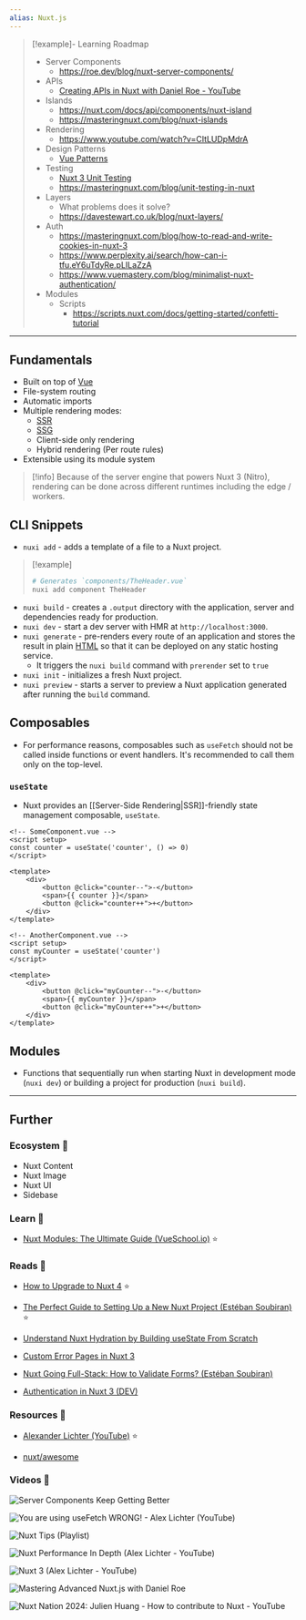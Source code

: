 ```yaml
---
alias: Nuxt.js
---
```


> [!example]- Learning Roadmap
> - Server Components
>     - https://roe.dev/blog/nuxt-server-components/
> - APIs
>     - [Creating APIs in Nuxt with Daniel Roe - YouTube](https://www.youtube.com/watch?v=g6BVCBkRelw)
> - Islands
>     - https://nuxt.com/docs/api/components/nuxt-island
>     - https://masteringnuxt.com/blog/nuxt-islands
> - Rendering
>     - https://www.youtube.com/watch?v=CItLUDpMdrA
> - Design Patterns
>     - [Vue Patterns](https://www.patterns.dev/vue)
> - Testing
>     - [Nuxt 3 Unit Testing](https://www.youtube.com/playlist?list=PL9lzMEbdolKi-6O2DlUvZCJOvd9z7XEHg)
>     - https://masteringnuxt.com/blog/unit-testing-in-nuxt
> - Layers
>     - What problems does it solve?
>     - https://davestewart.co.uk/blog/nuxt-layers/
> - Auth
>     - https://masteringnuxt.com/blog/how-to-read-and-write-cookies-in-nuxt-3
>     - https://www.perplexity.ai/search/how-can-i-tfu.eY6uTdyRe.pLILaZzA
>     - https://www.vuemastery.com/blog/minimalist-nuxt-authentication/
> - Modules
>     - Scripts
>         - https://scripts.nuxt.com/docs/getting-started/confetti-tutorial

---
## Fundamentals

- Built on top of [Vue](Vue.md)
- File-system routing
- Automatic imports
- Multiple rendering modes:
    - [SSR](Server-Side%20Rendering.md)
    - [SSG](Static%20Site%20Generators.md)
    - Client-side only rendering
    - Hybrid rendering (Per route rules)
- Extensible using its module system

> [!info]
> Because of the server engine that powers Nuxt 3 (Nitro), rendering can be done across different runtimes including the edge / workers.

## CLI Snippets

- `nuxi add` - adds a template of a file to a Nuxt project.

> [!example]
> 
> ```bash
> # Generates `components/TheHeader.vue`
> nuxi add component TheHeader
> ```

- `nuxi build` - creates a `.output` directory with the application, server and dependencies ready for production.
- `nuxi dev` - start a dev server with HMR at `http://localhost:3000`.
- `nuxi generate` - pre-renders every route of an application and stores the result in plain [HTML](HTML.md) so that it can be deployed on any static hosting service. 
    - It triggers the `nuxi build` command with `prerender` set to `true`
- `nuxi init` - initializes a fresh Nuxt project.
- `nuxi preview` - starts a server to preview a Nuxt application generated after running the `build` command.

## Composables

- For performance reasons, composables such as `useFetch` should not be called inside functions or event handlers. It's recommended to call them only on the top-level.

### `useState`

- Nuxt provides an [[Server-Side Rendering|SSR]]-friendly state management composable,  `useState`.

```vue
<!-- SomeComponent.vue -->
<script setup>
const counter = useState('counter', () => 0)
</script>

<template>
    <div>
        <button @click="counter--">-</button>
        <span>{{ counter }}</span>
        <button @click="counter++">+</button>
    </div>
</template>
```

```vue
<!-- AnotherComponent.vue -->
<script setup>
const myCounter = useState('counter')
</script>

<template>
    <div>
        <button @click="myCounter--">-</button>
        <span>{{ myCounter }}</span>
        <button @click="myCounter++">+</button>
    </div>
</template>
```

## Modules

- Functions that sequentially run when starting Nuxt in development mode (`nuxi dev`) or building a project for production (`nuxi build`).

---
## Further
### Ecosystem 🌳

- Nuxt Content
- Nuxt Image
- Nuxt UI
- Sidebase

### Learn 🧠

- [Nuxt Modules: The Ultimate Guide (VueSchool.io)](https://vueschool.io/courses/nuxt-modules-the-ultimate-guide) ⭐

### Reads 📄

- [How to Upgrade to Nuxt 4](https://masteringnuxt.com/blog/complete-guide-how-to-upgrade-to-nuxt-4) ⭐

- [The Perfect Guide to Setting Up a New Nuxt Project (Estéban Soubiran)](https://soubiran.dev/posts/the-perfect-guide-to-setting-up-a-new-nuxt-project) ⭐

- [Understand Nuxt Hydration by Building useState From Scratch](https://masteringnuxt.com/blog/understand-nuxt-hydration-by-building-usestate-from-scratch)

- [Custom Error Pages in Nuxt 3](https://masteringnuxt.com/blog/custom-error-pages-in-nuxt3)

- [Nuxt Going Full-Stack: How to Validate Forms? (Estéban Soubiran)](https://soubiran.dev/posts/nuxt-going-full-stack-how-to-validate-forms)

- [Authentication in Nuxt 3 (DEV)](https://dev.to/rafaelmagalhaes/authentication-in-nuxt-3-375o)

### Resources 🧩

- [Alexander Lichter (YouTube)](https://www.youtube.com/@TheAlexLichter/videos) ⭐

- [nuxt/awesome](https://github.com/nuxt/awesome)

### Videos 🎥

![Server Components Keep Getting Better](https://www.youtube.com/watch?v=VyEPMQGozPk)

![You are using useFetch WRONG!  - Alex Lichter (YouTube)](https://www.youtube.com/watch?v=njsGVmcWviY)

![Nuxt Tips (Playlist)](https://www.youtube.com/watch?v=SXk-L19gTZk&list=PLQnM-cL9ttacXZavMQMT-0lyGki8iSkGF)

![Nuxt Performance In Depth (Alex Lichter - YouTube)](https://www.youtube.com/watch?v=laRJNkG_wls&list=PL06MUQt-_wls2sirXbt919cIbGvKv6k5Q&index=1)

![Nuxt 3 (Alex Lichter - YouTube)](https://www.youtube.com/watch?v=2tKOZc3Z1dk&list=PL06MUQt-_wlsRNxmbIvgVuhsXG_dN1XaO&index=1)

![Mastering Advanced Nuxt.js with Daniel Roe](https://www.youtube.com/watch?v=XnWXWye8sBM)

![Nuxt Nation 2024: Julien Huang - How to contribute to Nuxt - YouTube](https://www.youtube.com/watch?v=noy52jML_Ok)
